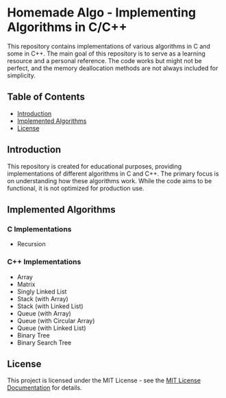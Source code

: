 # Homemade Algo -  Implementing Algorithms in C/C++

This repository contains implementations of various algorithms in C and some in C++. The main goal of this repository is to serve as a learning resource and a personal reference. The code works but might not be perfect, and the memory deallocation methods are not always included for simplicity.

## Table of Contents

- [Introduction](#introduction)
- [Implemented Algorithms](#implemented-algorithms)
- [License](#license)

## Introduction

This repository is created for educational purposes, providing implementations of different algorithms in C and C++. The primary focus is on understanding how these algorithms work. While the code aims to be functional, it is not optimized for production use.

## Implemented Algorithms

### C Implementations

- Recursion

### C++ Implementations

- Array
- Matrix
- Singly Linked List
- Stack (with Array)
- Stack (with Linked List)
- Queue (with Array)
- Queue (with Circular Array)
- Queue (with Linked List)
- Binary Tree
- Binary Search Tree

## License
This project is licensed under the MIT License - see the [MIT License Documentation](https://opensource.org/licenses/MIT) for details.

